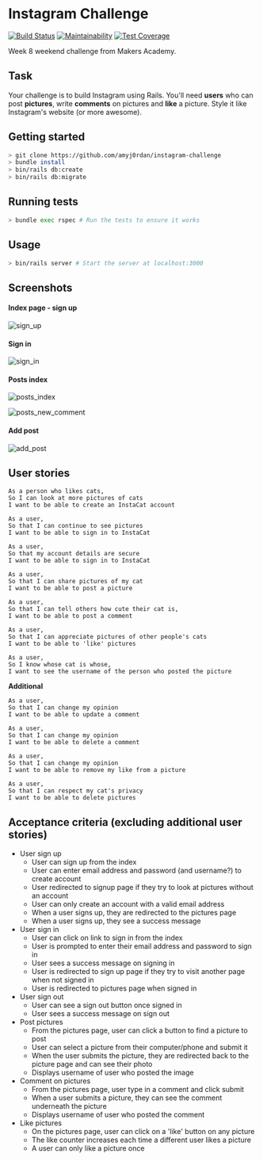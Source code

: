 Instagram Challenge
===================

[![Build Status](https://travis-ci.org/amyj0rdan/instagram-challenge.svg?branch=master)](https://travis-ci.org/amyj0rdan/instagram-challenge) [![Maintainability](https://api.codeclimate.com/v1/badges/616dd311f28ad8c5618d/maintainability)](https://codeclimate.com/github/amyj0rdan/instagram-challenge/maintainability) [![Test Coverage](https://api.codeclimate.com/v1/badges/616dd311f28ad8c5618d/test_coverage)](https://codeclimate.com/github/amyj0rdan/instagram-challenge/test_coverage)

Week 8 weekend challenge from Makers Academy.

## Task

Your challenge is to build Instagram using Rails. You'll need **users** who can post **pictures**, write **comments** on pictures and **like** a picture. Style it like Instagram's website (or more awesome).

## Getting started

```bash
> git clone https://github.com/amyj0rdan/instagram-challenge
> bundle install
> bin/rails db:create
> bin/rails db:migrate
```

## Running tests

```bash
> bundle exec rspec # Run the tests to ensure it works
```

## Usage

```bash
> bin/rails server # Start the server at localhost:3000
```

## Screenshots

#### Index page - sign up
![sign_up](https://user-images.githubusercontent.com/45539085/56868434-49077500-69ea-11e9-96ce-1e5203314cfb.png)

#### Sign in
![sign_in](https://user-images.githubusercontent.com/45539085/56868475-b87d6480-69ea-11e9-9539-482a7ade0a2e.png)

#### Posts index
![posts_index](https://user-images.githubusercontent.com/45539085/56868480-c9c67100-69ea-11e9-868a-8b8bd21ecdbe.png)

![posts_new_comment](https://user-images.githubusercontent.com/45539085/56868483-d9de5080-69ea-11e9-91e1-d8c9ac05c589.png)

#### Add post
![add_post](https://user-images.githubusercontent.com/45539085/56868491-eebae400-69ea-11e9-9920-35c9f206138b.png)

## User stories

```
As a person who likes cats,
So I can look at more pictures of cats
I want to be able to create an InstaCat account
```

```
As a user,
So that I can continue to see pictures
I want to be able to sign in to InstaCat
```

```
As a user,
So that my account details are secure
I want to be able to sign in to InstaCat
```

```
As a user,
So that I can share pictures of my cat
I want to be able to post a picture
```

```
As a user,
So that I can tell others how cute their cat is,
I want to be able to post a comment
```

```
As a user,
So that I can appreciate pictures of other people's cats
I want to be able to 'like' pictures
```

```
As a user,
So I know whose cat is whose,
I want to see the username of the person who posted the picture
```

**Additional**
```
As a user,
So that I can change my opinion
I want to be able to update a comment
```

```
As a user,
So that I can change my opinion
I want to be able to delete a comment
```

```
As a user,
So that I can change my opinion
I want to be able to remove my like from a picture
```

```
As a user,
So that I can respect my cat's privacy
I want to be able to delete pictures
```

## Acceptance criteria (excluding additional user stories)

- User sign up
  - User can sign up from the index
  - User can enter email address and password (and username?) to create account
  - User redirected to signup page if they try to look at pictures without an account
  - User can only create an account with a valid email address
  - When a user signs up, they are redirected to the pictures page
  - When a user signs up, they see a success message
- User sign in
  - User can click on link to sign in from the index
  - User is prompted to enter their email address and password to sign in
  - User sees a success message on signing in
  - User is redirected to sign up page if they try to visit another page when not signed in
  - User is redirected to pictures page when signed in
- User sign out
  - User can see a sign out button once signed in
  - User sees a success message on sign out
- Post pictures
  - From the pictures page, user can click a button to find a picture to post
  - User can select a picture from their computer/phone and submit it
  - When the user submits the picture, they are redirected back to the picture page and can see their photo
  - Displays username of user who posted the image
- Comment on pictures
  - From the pictures page, user type in a comment and click submit
  - When a user submits a picture, they can see the comment underneath the picture
  - Displays username of user who posted the comment
- Like pictures
  - On the pictures page, user can click on a 'like' button on any picture
  - The like counter increases each time a different user likes a picture
  - A user can only like a picture once
